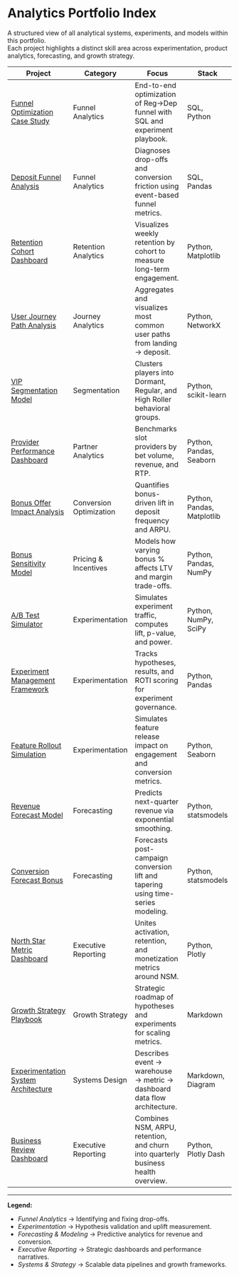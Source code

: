 # Analytics Portfolio Index

A structured view of all analytical systems, experiments, and models within this portfolio.  
Each project highlights a distinct skill area across experimentation, product analytics, forecasting, and growth strategy.

| Project | Category | Focus | Stack |
| --- | --- | --- | --- |
| [Funnel Optimization Case Study](funnel_optimization_case/) | Funnel Analytics | End-to-end optimization of Reg→Dep funnel with SQL and experiment playbook. | SQL, Python |
| [Deposit Funnel Analysis](deposit_funnel_analysis/) | Funnel Analytics | Diagnoses drop-offs and conversion friction using event-based funnel metrics. | SQL, Pandas |
| [Retention Cohort Dashboard](retention_cohort_dashboard/) | Retention Analytics | Visualizes weekly retention by cohort to measure long-term engagement. | Python, Matplotlib |
| [User Journey Path Analysis](user_journey_path_analysis/) | Journey Analytics | Aggregates and visualizes most common user paths from landing → deposit. | Python, NetworkX |
| [VIP Segmentation Model](vip_segmentation_model/) | Segmentation | Clusters players into Dormant, Regular, and High Roller behavioral groups. | Python, scikit-learn |
| [Provider Performance Dashboard](provider_performance_dashboard/) | Partner Analytics | Benchmarks slot providers by bet volume, revenue, and RTP. | Python, Pandas, Seaborn |
| [Bonus Offer Impact Analysis](bonus_offer_impact_analysis/) | Conversion Optimization | Quantifies bonus-driven lift in deposit frequency and ARPU. | Python, Pandas, Matplotlib |
| [Bonus Sensitivity Model](bonus_sensitivity_model/) | Pricing & Incentives | Models how varying bonus % affects LTV and margin trade-offs. | Python, Pandas, NumPy |
| [A/B Test Simulator](ab_test_simulator/) | Experimentation | Simulates experiment traffic, computes lift, p-value, and power. | Python, NumPy, SciPy |
| [Experiment Management Framework](experiment_management_framework/) | Experimentation | Tracks hypotheses, results, and ROTI scoring for experiment governance. | Python, Pandas |
| [Feature Rollout Simulation](feature_rollout_simulation/) | Experimentation | Simulates feature release impact on engagement and conversion metrics. | Python, Seaborn |
| [Revenue Forecast Model](revenue_forecast_model/) | Forecasting | Predicts next-quarter revenue via exponential smoothing. | Python, statsmodels |
| [Conversion Forecast Bonus](conversion_forecast_bonus/) | Forecasting | Forecasts post-campaign conversion lift and tapering using time-series modeling. | Python, statsmodels |
| [North Star Metric Dashboard](nsm_dashboard_simulation/) | Executive Reporting | Unites activation, retention, and monetization metrics around NSM. | Python, Plotly |
| [Growth Strategy Playbook](growth_strategy_playbook/) | Growth Strategy | Strategic roadmap of hypotheses and experiments for scaling metrics. | Markdown |
| [Experimentation System Architecture](experimentation_system_architecture/) | Systems Design | Describes event → warehouse → metric → dashboard data flow architecture. | Markdown, Diagram |
| [Business Review Dashboard](business_review_dashboard/) | Executive Reporting | Combines NSM, ARPU, retention, and churn into quarterly business health overview. | Python, Plotly Dash |

---

**Legend:**  
- *Funnel Analytics* → Identifying and fixing drop-offs.  
- *Experimentation* → Hypothesis validation and uplift measurement.  
- *Forecasting & Modeling* → Predictive analytics for revenue and conversion.  
- *Executive Reporting* → Strategic dashboards and performance narratives.  
- *Systems & Strategy* → Scalable data pipelines and growth frameworks.
